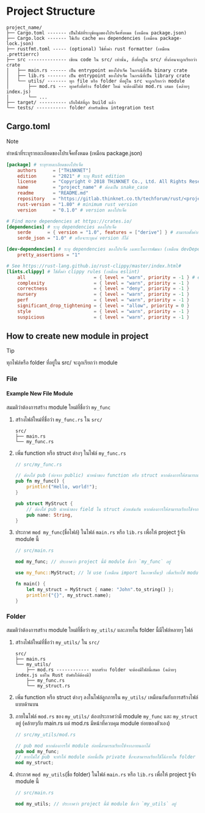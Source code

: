 # Project Structure

```tree
project_name/
├── Cargo.toml ------- เป็นไฟล์ที่ระบุข้อมูลของโปรเจ็คทั้งหมด (เหมือน package.json)
├── Cargo.lock ------- ใช้เก็บ cache ของ dependencies (เหมือน package-lock.json)
├── rustfmt.toml ----- (optional) ใช้ตั้งค่า rust formatter (เหมือน .prettierrc)
├── src -------------- เขียน code ใน src/ เท่านั้น, สิ่งที่อยู่ใน src/ ทั้งก้อนจะถูกเรียกว่า crate
│   ├── main.rs ------ เป็น entrypoint ของโปรเจ็ค ในกรณีที่เป็น binary crate
│   ├── lib.rs ------- เป็น entrypoint ของโปรเจ็ค ในกรณีที่เป็น library crate
│   └── utils/ ------- ทุก file หรือ folder ที่อยู่ใน src จะถูกเรียกว่า module
│       ├── mod.rs --- ทุกครั้งที่สร้าง folder ใหม่ จะต้องมีไฟล์ mod.rs เสมอ (คล้ายๆ index.js)
│       └── ...
├── target/ ---------- เก็บไฟล์ที่ถูก build แล้ว
└── tests/ ----------- folder สำหรับเขียน integration test
```

## Cargo.toml

> [!NOTE]
> ทำหน้าที่ระบุรายละเอียดของโปรเจ็คทั้งหมด (เหมือน package.json)

```toml
[package] # ระบุรายละเอียดของโปรเจ็ค
    authors      = ["THiNKNET"]
    edition      = "2021" # ระบุ Rust edition
	license      = "Copyright © 2018 THiNKNET Co., Ltd. All Rights Reserved."
	name         = "project_name" # ต้องเป็น snake_case
	readme       = "README.md"
	repository   = "https://gitlab.thinknet.co.th/techforum/rust/<project_name>"
	rust-version = "1.80" # minimum rust version
	version      = "0.1.0" # version ของโปรเจ็ค

# Find more dependencies at https://crates.io/
[dependencies] # ระบุ dependencies ของโปรเจ็ค
    serde      = { version = "1.0", features = ["derive"] } # สามารถตั้งค่าการ import ได้หลายอย่าง
    serde_json = "1.0" # หรือจะระบุแค่ version ก็ได้

[dev-dependencies] # ระบุ dependencies ของโปรเจ็ค เฉพาะในการพัฒนา (เหมือน devDependencies ใน package.json)
    pretty_assertions = "1"

# See https://rust-lang.github.io/rust-clippy/master/index.html#
[lints.clippy] # ใช้ตั้งค่า clippy rules (เหมือน eslint)
    all                         = { level = "warn", priority = -1 } # enable all default lints
    complexity                  = { level = "warn", priority = -1 }
    correctness                 = { level = "deny", priority = -1 }
    nursery                     = { level = "warn", priority = -1 }
    perf                        = { level = "warn", priority = -1 }
    significant_drop_tightening = { level = "allow", priority = 0 }
    style                       = { level = "warn", priority = -1 }
    suspicious                  = { level = "warn", priority = -1 }
```

## How to create new module in project

> [!TIP]
> ทุกไฟล์หรือ folder ที่อยู่ใน src/ จะถูกเรียกว่า module

### File

#### Example New File Module

สมมติว่าต้องการสร้าง module ใหม่ที่ชื่อว่า `my_func`

1. สร้างไฟล์ใหม่ที่ชื่อว่า `my_func.rs` ใน `src/`

   ```tree
   src/
   ├── main.rs
   └── my_func.rs
   ```

2. เพิ่ม function หรือ struct ต่างๆ ในไฟล์ `my_func.rs`

   ```rust
   // src/my_func.rs

   // ต้องใส่ pub (ย่อจาก public) นำหน้าของ function หรือ struct หากต้องการให้สามารถเรียกใช้จากภายนอกได้
   pub fn my_func() {
       println!("Hello, world!");
   }

   pub struct MyStruct {
       // ต้องใส่ pub นำหน้าของ field ใน struct ด้วยเช่นกัน หากต้องการให้สามารถเรียกใช้จากภายนอกได้
       pub name: String,
   }
   ```

3. ประกาศ `mod my_func`(ชื่อไฟล์) ในไฟล์ `main.rs` หรือ `lib.rs` เพื่อให้ project รู้จัก
   module นี้

   ```rust
   // src/main.rs

   mod my_func; // ประกาศว่า project นี้มี module ชื่อว่า `my_func` อยู่

   use my_func::MyStruct; // ใช้ use (เหมือน import ในภาษาอื่นๆ) เพื่อเรียกใช้ module นี้

   fn main() {
       let my_struct = MyStruct { name: "John".to_string() };
       println!("{}", my_struct.name);
   }
   ```

### Folder

สมมติว่าต้องการสร้าง module ใหม่ที่ชื่อว่า `my_utils/` และภายใน folder นี้มีไฟล์หลายๆ ไฟล์

1. สร้างไฟล์ใหม่ที่ชื่อว่า `my_utils/` ใน `src/`

   ```tree
   src/
   ├── main.rs
   └── my_utils/
       ├── mod.rs ------------ หากสร้าง folder จะต้องมีไฟล์นี้เสมอ (คล้ายๆ index.js แต่ใน Rust บังคับให้ต้องมี)
       ├── my_func.rs
       └── my_struct.rs
   ```

2. เพิ่ม function หรือ struct ต่างๆ ลงในไฟล์ลูกภายใน `my_utils/`
   เหมือนกันกับการสร้างไฟล์แบบด้านบน
3. ภายในไฟล์ `mod.rs` ของ `my_utils/` ต้องประกาศว่ามี module `my_func` และ
   `my_struct` อยู่ (คล้ายๆกับ main.rs แต่ mod.rs มีหน้าที่ควบคุม module ย่อยของตัวเอง)

   ```rust
   // src/my_utils/mod.rs

   // pub mod หากต้องการให้ module ย่อยนี้สามารถเรียกใช้จากภายนอกได้
   pub mod my_func;
   // หากไม่ใส่ pub จะทำให้ module ย่อยนี้เป็น private ซึ่งจะสามารถเรียกใช้ได้ภายใน folder นี้เท่านั้น
   mod my_struct;
   ```

4. ประกาศ `mod my_utils`(ชื่อ folder) ในไฟล์ `main.rs` หรือ `lib.rs` เพื่อให้ project
   รู้จัก module นี้

   ```rust
   // src/main.rs

   mod my_utils; // ประกาศว่า project นี้มี module ชื่อว่า `my_utils` อยู่
   ```
